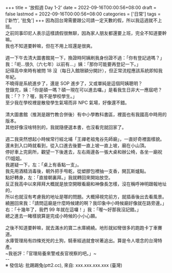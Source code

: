 +++
title = '放假週 Day 1-2'
date = 2022-09-16T00:00:56+08:00
draft = false
lastmod = 2022-09-16T00:00:56+08:00
categories = ['日常']
tags = ['新竹', '批兔']
+++
因為回台灣需要跟公司請一定天數的假，所以我這週就不上班。<br>
之前同事印尼人表示這樣請假很無聊，因為家人朋友都還要上班，完全不知道要幹嘛。<br>
我也不知道要幹嘛，但在不用上班還是很爽。<br>
<br>
週一下午去清大圖書館晃一下，換證時阿姨刷我身份證不過：「你有登記過嗎？」<br>
我：「呃…很久（六七年）以前有…」姨：「那你可能要再登記一下。」<br>
記得高中來時有被問 18 沒（每日入館限額分開計），但正常流程應該系統即知我年紀。<br>
不曉得是系統進步了，還是 SOP 進步了，又或單純是這個阿姨聰明？<br>
登錄完，姨：「你是碩一嗎？碩一現在可以進去囉。」是看我生日非大一應屆吧？<br>
我：「？？？喔，我不是學校學生。」<br>
至少我在學校裡是散發學生氣場而非 NPC 氣場，好像還不錯。<br>
<br>
清大圖書館（推測是跟竹教合併後）有中小學教科書區，裡面也有我國高中時用的版本。<br>
其他好像沒啥特別的，我就隨便選本書，也沒看完就回家了。<br>
<br>
週二我突然想起小時候常行經北埔「王禪老祖鬼谷先師廟」，一直好奇裡面樣貌。<br>
還未到入口時就看到，從入口進去後要一直上坡一直上坡，廟在小山頂。<br>
停好車上完廁所，觀望一下後進去，左右兩邊各一張大桌和辦公椅，各坐一廟祝(?)姐姐。<br>
我遲疑一下，左：「桌上有香點一支」。<br>
我先用酒精消毒後，朝外把手甩乾，從塑膠包裡抽一支香，開瓦斯爐點。<br>
點好轉身，左：「直接朝裏拜。」我就轉回來開始放空。<br>
反正我高中以來拜拜大概就是放空開眼看廟和神像長怎樣，沒在稱呼神明跟報地址的，<br>
所以也就沒有考慮我的地址是哪的問題。大概掃視完前方，就插香後出去看風景。<br>
繞圈回來我：「請問這廟是什麼時候建的啊？我印象中小時候廟好像就在路旁邊。」<br>
右：「十幾年了，我們 99 年就在這囉！」我：「喔～好那我沒記錯。」<br>
總之進去一睹樣貌算是完成小時候的小小心願。<br>
<br>
之後不知道要幹嘛，就去滿水的寶二水庫繞繞。地形就如彎很多的跑跑卡丁車賽道。<br>
水庫管理局有四條兇兇的土狗，騎車經過就會吠著追出。算是令人壞念的台灣特產。<br>
~我爸評：「官理局養來警戒長官視察的吧。」~<br>
--<br>
※ 發信站: 批踢踢兔(ptt2.cc), 來自: xxx.xxx.xxx.xxx (臺灣)<br>
